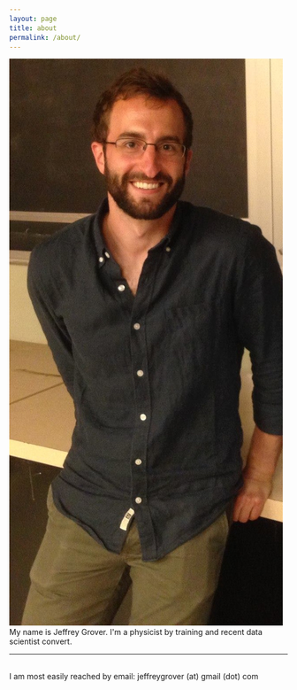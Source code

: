 ```yaml
---
layout: page
title: about
permalink: /about/
---
```


<img class="col one right" src="/img/Jeff.jpg">

<br/>
My name is Jeffrey Grover. I'm a physicist by training and recent data scientist convert. 


<br/>
<hr/>
<br/>
<span class="contacticon center">
	<a href="mailto:jeffreygrover@gmail.com"><i class="fa fa-envelope-square"></i></a>
	<a href="https://www.linkedin.com/in/jeffreyagrover" target="_blank"><i class="fa fa-linkedin-square"></i></a>
	<a href="https://scholar.google.com/citations?user=igewch8AAAAJ&hl=en" target="_blank"><i class="ai ai-google-scholar-square"></i></a>
	<a href="https://twitter.com/jeffreygrover" target="_blank"><i class="fa fa-twitter-square"></i></a>
	<a href="https://github.com/jeffreygrover" target="_blank"><i class="fa fa-github-square"></i></a>
</span>

<div class="col three caption">
	I am most easily reached by email: jeffreygrover (at) gmail (dot) com
</div>

